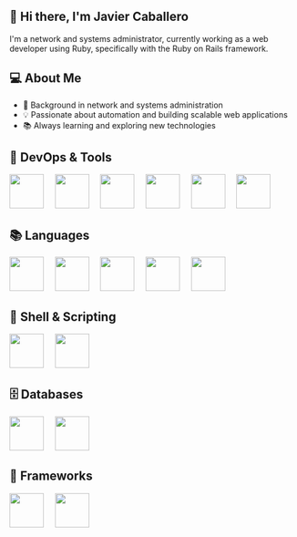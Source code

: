 ## 👋 Hi there, I'm Javier Caballero 

I'm a network and systems administrator, currently working as a web developer using Ruby, specifically with the Ruby on Rails framework.


## 💻 About Me

- 🔧 Background in network and systems administration
- 💡 Passionate about automation and building scalable web applications
- 📚 Always learning and exploring new technologies

## 🧰 DevOps & Tools
<img src="https://cdn.jsdelivr.net/gh/devicons/devicon@latest/icons/linux/linux-original.svg" style="width: 60px;" />&nbsp;&nbsp;&nbsp;&nbsp;&nbsp;<img src="https://cdn.jsdelivr.net/gh/devicons/devicon@latest/icons/docker/docker-original.svg" style="width: 60px;" />&nbsp;&nbsp;&nbsp;&nbsp;&nbsp;<img src="https://cdn.jsdelivr.net/gh/devicons/devicon@latest/icons/amazonwebservices/amazonwebservices-original-wordmark.svg" style="width: 60px;" />&nbsp;&nbsp;&nbsp;&nbsp;&nbsp;<img src="https://cdn.jsdelivr.net/gh/devicons/devicon@latest/icons/gitlab/gitlab-original.svg" style="width: 60px;" />&nbsp;&nbsp;&nbsp;&nbsp;&nbsp;<img src="https://cdn.jsdelivr.net/gh/devicons/devicon@latest/icons/subversion/subversion-original.svg" style="width: 60px;" />&nbsp;&nbsp;&nbsp;&nbsp;&nbsp;<img src="https://cdn.jsdelivr.net/gh/devicons/devicon@latest/icons/jira/jira-original-wordmark.svg" style="width: 60px;" />


## 📚 Languages
<img src="https://cdn.jsdelivr.net/gh/devicons/devicon@latest/icons/ruby/ruby-original.svg" style="width: 60px;" />&nbsp;&nbsp;&nbsp;&nbsp;&nbsp;<img src="https://cdn.jsdelivr.net/gh/devicons/devicon@latest/icons/html5/html5-original.svg" style="width: 60px;" />&nbsp;&nbsp;&nbsp;&nbsp;&nbsp;<img src="https://cdn.jsdelivr.net/gh/devicons/devicon@latest/icons/css3/css3-original.svg" style="width: 60px;" />&nbsp;&nbsp;&nbsp;&nbsp;&nbsp;<img src="https://cdn.jsdelivr.net/gh/devicons/devicon@latest/icons/javascript/javascript-original.svg" style="width: 60px;" />&nbsp;&nbsp;&nbsp;&nbsp;&nbsp;<img src="https://cdn.jsdelivr.net/gh/devicons/devicon@latest/icons/php/php-original.svg" style="width: 60px;" />


## 📜 Shell & Scripting
<img src="https://cdn.jsdelivr.net/gh/devicons/devicon@latest/icons/bash/bash-original.svg" style="width: 60px;" />&nbsp;&nbsp;&nbsp;&nbsp;&nbsp;<img src="https://cdn.jsdelivr.net/gh/devicons/devicon@latest/icons/powershell/powershell-original.svg" style="width: 60px;" />

## 🗄️ Databases
<img src="https://cdn.jsdelivr.net/gh/devicons/devicon@latest/icons/mysql/mysql-original-wordmark.svg" style="width: 60px;" />&nbsp;&nbsp;&nbsp;&nbsp;&nbsp;<img src="https://cdn.jsdelivr.net/gh/devicons/devicon@latest/icons/postgresql/postgresql-original-wordmark.svg" style="width: 60px;" />

## 🧩 Frameworks
<img src="https://cdn.jsdelivr.net/gh/devicons/devicon@latest/icons/rails/rails-plain-wordmark.svg" style="width: 60px;" />&nbsp;&nbsp;&nbsp;&nbsp;&nbsp;<img src="https://cdn.jsdelivr.net/gh/devicons/devicon@latest/icons/bootstrap/bootstrap-original-wordmark.svg" style="width: 60px;" />


















<!--
**JavierCaballeroL/JavierCaballeroL** is a ✨ _special_ ✨ repository because its `README.md` (this file) appears on your GitHub profile.

Here are some ideas to get you started:

- 🔭 I’m currently working on ...
- 🌱 I’m currently learning ...
- 👯 I’m looking to collaborate on ...
- 🤔 I’m looking for help with ...
- 💬 Ask me about ...
- 📫 How to reach me: ...
- 😄 Pronouns: ...
- ⚡ Fun fact: ...
-->
